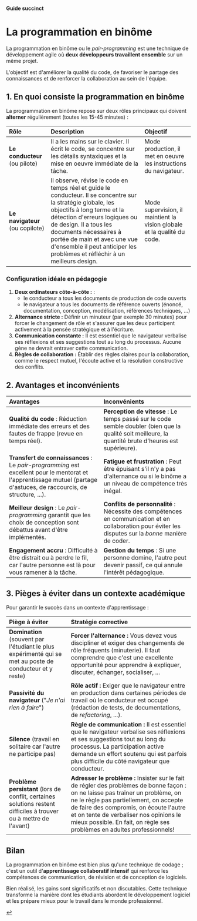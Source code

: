#### Guide succinct
# La programmation en binôme

La programmation en binôme ou le _pair-programming_ est une technique de développement agile où **deux développeurs travaillent ensemble** sur un même projet. 

L'objectif est d'améliorer la qualité du code, de favoriser le partage des connaissances et de renforcer la collaboration au sein de l'équipe.

## 1. En quoi consiste la programmation en binôme

La programmation en binôme repose sur deux rôles principaux qui doivent **alterner** régulièrement (toutes les 15-45 minutes) :

| Rôle | Description | Objectif |
| :--- | :--- | :--- |
| **Le conducteur** (ou pilote) | Il a les mains sur le clavier. Il écrit le code, se concentre sur les détails syntaxiques et la mise en oeuvre immédiate de la tâche. | Mode production, il met en oeuvre les instructions du navigateur. |
| **Le navigateur** (ou copilote) | Il observe, révise le code en temps réel et guide le conducteur. Il se concentre sur la stratégie globale, les objectifs à long terme et la détection d'erreurs logiques ou de design. Il a tous les documents nécessaires à portée de main et avec une vue d'ensemble il peut anticiper les problèmes et réfléchir à un meilleurs design. | Mode supervision, il maintient la vision globale et la qualité du code. |

### Configuration idéale en pédagogie

1.  **Deux ordinateurs côte-à-côte :** :
    - le conducteur a tous les documents de production de code ouverts
    - le navigateur a tous les documents de référence ouverts (énoncé, documentation, conception, modélisation, références techniques, ...)
2.  **Alternance stricte :** Définir un minuteur (par exemple 30 minutes) pour forcer le changement de rôle et s'assurer que les deux participent activement à la pensée stratégique et à l'écriture.
3.  **Communication constante :** Il est essentiel que le navigateur verbalise ses réflexions et ses suggestions tout au long du processus. Aucune gène ne devrait entraver cette communication.
4.  **Règles de collaboration :** Établir des règles claires pour la collaboration, comme le respect mutuel, l'écoute active et la résolution constructive des conflits.

## 2. Avantages et inconvénients

| Avantages | Inconvénients |
| :--- | :--- |
| **Qualité du code** : Réduction immédiate des erreurs et des fautes de frappe (revue en temps réel). | **Perception de vitesse** : Le temps passé sur le code semble doubler (bien que la qualité soit meilleure, la quantité brute d'heures est supérieure). |
| **Transfert de connaissances** : Le _pair-programming_ est excellent pour le mentorat et l'apprentissage mutuel (partage d'astuces, de raccourcis, de structure, ...). | **Fatigue et frustration** : Peut être épuisant s'il n'y a pas d'alternance ou si le binôme a un niveau de compétence très inégal. |
| **Meilleur design** : Le _pair-programming_ garantit que les choix de conception sont débattus avant d'être implémentés. | **Conflits de personnalité** : Nécessite des compétences en communication et en collaboration pour éviter les disputes sur la _bonne_ manière de coder. |
| **Engagement accru** : Difficulté à être distrait ou à perdre le fil, car l'autre personne est là pour vous ramener à la tâche. | **Gestion du temps** : Si une personne domine, l'autre peut devenir passif, ce qui annule l'intérêt pédagogique. |

## 3. Pièges à éviter dans un contexte académique

Pour garantir le succès dans un contexte d'apprentissage :

| Piège à éviter | Stratégie corrective |
| :--- | :--- |
| **Domination** (souvent par l'étudiant le plus expérimenté qui se met au poste de conducteur et y reste) | **Forcer l'alternance :** Vous devez vous discipliner et exiger des changements de rôle fréquents (minuterie). Il faut comprendre que c'est une excellente opportunité pour apprendre à expliquer, discuter, échanger, socialiser, ... |
| **Passivité du navigateur** ("*Je n'ai rien à faire*") | **Rôle actif :** Exiger que le navigateur entre en production dans certaines périodes de travail où le conducteur est occupé (rédaction de tests, de documentations, de _refactoring_, ...). |
| **Silence** (travail en solitaire car l'autre ne participe pas) | **Règle de communication :** Il est essentiel que le navigateur verbalise ses réflexions et ses suggestions tout au long du processus. La participation active demande un effort soutenu qui est parfois plus difficile du côté navigateur que conducteur. |
| **Problème persistant** (lors de conflit, certaines solutions restent difficiles à trouver ou à mettre de l'avant) | **Adresser le problème :** Insister sur le fait de régler des problèmes de bonne façon : on ne laisse pas traîner un problème, on ne le règle pas partiellement, on accepte de faire des compromis, on écoute l'autre et on tente de verbaliser nos opinions le mieux possible. En fait, on règle ses problèmes en adultes professionnels! |



## Bilan

La programmation en binôme est bien plus qu'une technique de codage ; c'est un outil d'**apprentissage collaboratif intensif** qui renforce les compétences de communication, de révision et de conception de logiciels.

Bien réalisé, les gains sont significatifs et non discutables. Cette technique transforme la manière dont les étudiants abordent le développement logiciel et les prépare mieux pour le travail dans le monde professionnel.

[↩️](#home)